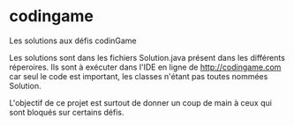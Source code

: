 # codingame
Les solutions aux défis codinGame

Les solutions sont dans les fichiers Solution.java présent dans les différents réperoires.
Ils sont à exécuter dans l'IDE en ligne de http://codingame.com car seul le code est important, les classes n'étant pas toutes nommées Solution.

L'objectif de ce projet est surtout de donner un coup de main à ceux qui sont bloqués sur certains défis.
